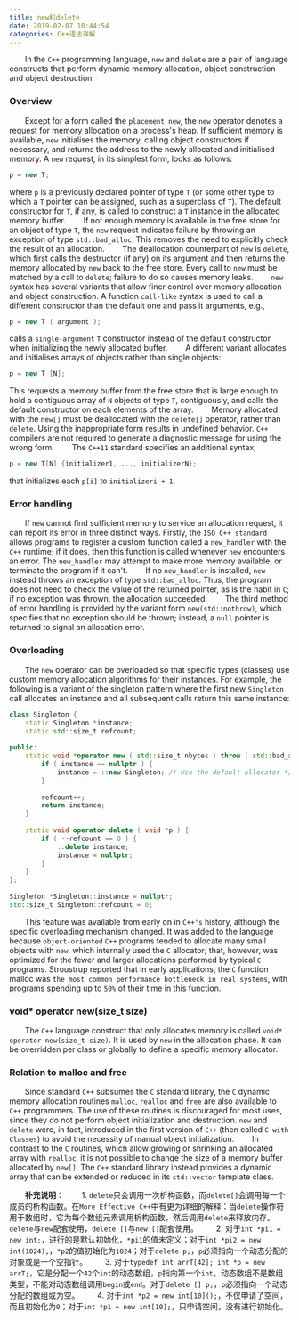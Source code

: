 ```yaml
---
title: new和delete
date: 2019-02-07 10:44:54
categories: C++语法详解
---
```

&emsp;&emsp;In the `C++` programming language, `new` and `delete` are a pair of language constructs that perform dynamic memory allocation, object construction and object destruction.

### Overview

&emsp;&emsp;Except for a form called the `placement new`, the `new` operator denotes a request for memory allocation on a process's heap. If sufficient memory is available, `new` initialises the memory, calling object constructors if necessary, and returns the address to the newly allocated and initialised memory. A `new` request, in its simplest form, looks as follows:

``` cpp
p = new T;
```

where `p` is a previously declared pointer of type `T` (or some other type to which a `T` pointer can be assigned, such as a superclass of `T`). The default constructor for `T`, if any, is called to construct a `T` instance in the allocated memory buffer.
&emsp;&emsp;If not enough memory is available in the free store for an object of type `T`, the `new` request indicates failure by throwing an exception of type `std::bad_alloc`. This removes the need to explicitly check the result of an allocation.
&emsp;&emsp;The deallocation counterpart of `new` is `delete`, which first calls the destructor (if any) on its argument and then returns the memory allocated by `new` back to the free store. Every call to `new` must be matched by a call to `delete`; failure to do so causes memory leaks.
&emsp;&emsp;`new` syntax has several variants that allow finer control over memory allocation and object construction. A function `call-like` syntax is used to call a different constructor than the default one and pass it arguments, e.g.,

``` cpp
p = new T ( argument );
```

calls a `single-argument` `T` constructor instead of the default constructor when initializing the newly allocated buffer.
&emsp;&emsp;A different variant allocates and initialises arrays of objects rather than single objects:

``` cpp
p = new T [N];
```

This requests a memory buffer from the free store that is large enough to hold a contiguous array of `N` objects of type `T`, contiguously, and calls the default constructor on each elements of the array.
&emsp;&emsp;Memory allocated with the `new[]` must be deallocated with the `delete[]` operator, rather than `delete`. Using the inappropriate form results in undefined behavior. `C++` compilers are not required to generate a diagnostic message for using the wrong form.
&emsp;&emsp;The `C++11` standard specifies an additional syntax,

``` cpp
p = new T[N] {initializer1, ..., initializerN};
```

that initializes each `p[i]` to `initializeri + 1`.

### Error handling

&emsp;&emsp;If `new` cannot find sufficient memory to service an allocation request, it can report its error in three distinct ways. Firstly, the `ISO C++ standard` allows programs to register a custom function called a `new_handler` with the `C++` runtime; if it does, then this function is called whenever `new` encounters an error. The `new_handler` may attempt to make more memory available, or terminate the program if it can't.
&emsp;&emsp;If no `new_handler` is installed, `new` instead throws an exception of type `std::bad_alloc`. Thus, the program does not need to check the value of the returned pointer, as is the habit in `C`; if no exception was thrown, the allocation succeeded.
&emsp;&emsp;The third method of error handling is provided by the variant form `new(std::nothrow)`, which specifies that no exception should be thrown; instead, a `null` pointer is returned to signal an allocation error.

### Overloading

&emsp;&emsp;The `new` operator can be overloaded so that specific types (classes) use custom memory allocation algorithms for their instances. For example, the following is a variant of the singleton pattern where the first new `Singleton` call allocates an instance and all subsequent calls return this same instance:

``` cpp
class Singleton {
    static Singleton *instance;
    static std::size_t refcount;
​
public:
    static void *operator new ( std::size_t nbytes ) throw ( std::bad_alloc ) {
        if ( instance == nullptr ) {
            instance = ::new Singleton; /* Use the default allocator */
        }
​
        refcount++;
        return instance;
    }
​
    static void operator delete ( void *p ) {
        if ( --refcount == 0 ) {
            ::delete instance;
            instance = nullptr;
        }
    }
};
​
Singleton *Singleton::instance = nullptr;
std::size_t Singleton::refcount = 0;
```

&emsp;&emsp;This feature was available from early on in `C++'s` history, although the specific overloading mechanism changed. It was added to the language because `object-oriented` `C++` programs tended to allocate many small objects with `new`, which internally used the `C` allocator; that, however, was optimized for the fewer and larger allocations performed by typical `C` programs. Stroustrup reported that in early applications, the `C` function malloc was `the most common performance bottleneck in real systems`, with programs spending up to `50%` of their time in this function.

### void* operator new(size_t size)

&emsp;&emsp;The `C++` language construct that only allocates memory is called `void* operator new(size_t size)`. It is used by `new` in the allocation phase. It can be overridden per class or globally to define a specific memory allocator.

### Relation to malloc and free

&emsp;&emsp;Since standard `C++` subsumes the `C` standard library, the `C` dynamic memory allocation routines `malloc`, `realloc` and `free` are also available to `C++` programmers. The use of these routines is discouraged for most uses, since they do not perform object initialization and destruction. `new` and `delete` were, in fact, introduced in the first version of `C++` (then called `C with Classes`) to avoid the necessity of manual object initialization.
&emsp;&emsp;In contrast to the `C` routines, which allow growing or shrinking an allocated array with `realloc`, it is not possible to change the size of a memory buffer allocated by `new[]`. The `C++` standard library instead provides a dynamic array that can be extended or reduced in its `std::vector` template class.

&emsp;&emsp;**补充说明**：
&emsp;&emsp;1. `delete`只会调用一次析构函数，而`delete[]`会调用每一个成员的析构函数。在`More Effective C++`中有更为详细的解释：当`delete`操作符用于数组时，它为每个数组元素调用析构函数，然后调用`delete`来释放内存。`delete`与`new`配套使用，`delete []`与`new []`配套使用。
&emsp;&emsp;2. 对于`int *pi1 = new int;`，进行的是默认初始化，`*pi1`的值未定义；对于`int *pi2 = new int(1024);`，`*p2`的值初始化为`1024`；对于`delete p;`，`p`必须指向一个动态分配的对象或是一个空指针。
&emsp;&emsp;3. 对于`typedef int arrT[42]; int *p = new arrT;`，它是分配一个`42`个`int`的动态数组，`p`指向第一个`int`。动态数组不是数组类型，不能对动态数组调用`begin`或`end`。对于`delete [] p;`，`p`必须指向一个动态分配的数组或为空。
&emsp;&emsp;4. 对于`int *p2 = new int[10]();`，不仅申请了空间，而且初始化为`0`；对于`int *p1 = new int[10];`，只申请空间，没有进行初始化。